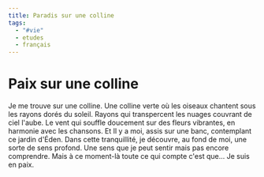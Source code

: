```yaml
---
title: Paradis sur une colline
tags:
  - "#vie"
  - etudes
  - français
---
```

# Paix sur une colline

Je me trouve sur une colline. 
Une colline verte où les oiseaux chantent sous les rayons dorés du soleil.
Rayons qui transpercent les nuages couvrant de ciel l'aube.
Le vent qui souffle doucement sur des fleurs vibrantes, en harmonie avec les chansons.
Et Il y a moi, assis sur une banc, contemplant ce jardin d'Éden.
Dans cette tranquillité, je découvre, au fond de moi, une sorte de sens profond.
Une sens que je peut sentir mais pas encore comprendre.
Mais à ce moment-là toute ce qui compte c'est que...
Je suis en paix.